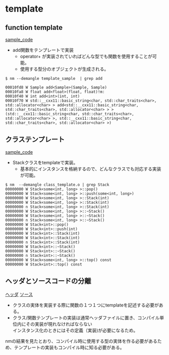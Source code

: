 # template


## function template

[sample_code](src/template.cpp)

* add関数をテンプレートで実装
   * operator+ が実装されていればどんな型でも関数を使用することが可能。
   * 使用する型分のオブジェクトが生成される。


```
$ nm --demangle template_sample  | grep add

00010fd8 W Sample add<Sample>(Sample, Sample)
00010fa8 W float add<float>(float, float)!m:
00010f40 W int add<int>(int, int)
00010f70 W std::__cxx11::basic_string<char, std::char_traits<char>, std::allocator<char> > add<std::__cxx11::basic_string<char, std::char_traits<char>, std::allocator<char> > >(std::__cxx11::basic_string<char, std::char_traits<char>, std::allocator<char> >, std::__cxx11::basic_string<char, std::char_traits<char>, std::allocator<char> >)
```




## クラステンプレート

[sample_code](src/class_template.cpp)

* Stackクラスをtemplateで実装。
    * 基本的にインスタンスを格納するので、どんなクラスでも対応する実装が可能。

```
$ nm  --demangle class_template.o | grep Stack
00000000 W Stack<some<int, long> >::pop()
00000000 W Stack<some<int, long> >::push(some<int, long>)
00000000 W Stack<some<int, long> >::Stack(int)
00000000 W Stack<some<int, long> >::Stack(int)
00000000 n Stack<some<int, long> >::Stack(int)
00000000 W Stack<some<int, long> >::~Stack()
00000000 W Stack<some<int, long> >::~Stack()
00000000 n Stack<some<int, long> >::~Stack()
00000000 W Stack<int>::pop()
00000000 W Stack<int>::push(int)
00000000 W Stack<int>::Stack(int)
00000000 W Stack<int>::Stack(int)
00000000 n Stack<int>::Stack(int)
00000000 W Stack<int>::~Stack()
00000000 W Stack<int>::~Stack()
00000000 n Stack<int>::~Stack()
00000000 W Stack<some<int, long> >::top() const
00000000 W Stack<int>::top() const
```



## ヘッダとソースコードの分離

[ヘッダ](inc/template_separate.h)
[ソース](src/template_seperate.cpp)

* クラスの実体を実装する際に関数の１つ１つにtemplateを記述する必要がある。
* クラス/関数テンプレートの実装は通常ヘッダファイルに置き、コンパイル単位内にその実装が現れなければならない  
  インスタンス化のときにはその定義（実装)が必要になるため。
  
nmの結果を見たとおり、コンパイル時に使用する型の実体を作る必要があるため、テンプレートの実装もコンパイル時に知る必要がある。

